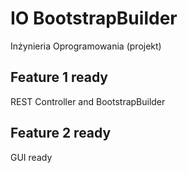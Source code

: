 # IO BootstrapBuilder
Inżynieria Oprogramowania (projekt)

## Feature 1 ready
REST Controller and BootstrapBuilder

## Feature 2 ready
GUI ready
